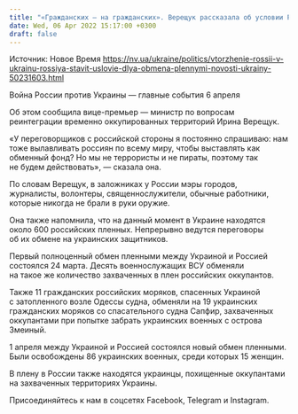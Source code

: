 ```yaml
---
title: "«Гражданских — на гражданских». Верещук рассказала об условии России для обмена пленными"
date: Wed, 06 Apr 2022 15:17:00 +0300
draft: false
---
```

Источник: Новое Время https://nv.ua/ukraine/politics/vtorzhenie-rossii-v-ukrainu-rossiya-stavit-uslovie-dlya-obmena-plennymi-novosti-ukrainy-50231603.html


Война России против Украины — главные события 6 апреля

 Об этом сообщила вице-премьер — министр по вопросам реинтеграции временно оккупированных территорий Ирина Верещук.

«У переговорщиков с российской стороны я постоянно спрашиваю: нам тоже вылавливать россиян по всему миру, чтобы выставлять как обменный фонд? Но мы не террористы и не пираты, поэтому так не будем действовать», — сказала она.

По словам Верещук, в заложниках у России мэры городов, журналисты, волонтеры, священнослужители, обычные работники, которые никогда не брали в руки оружие.

Она также напомнила, что на данный момент в Украине находятся около 600 российских пленных. Непрерывно ведутся переговоры об их обмене на украинских защитников.

Первый полноценный обмен пленными между Украиной и Россией состоялся 24 марта. Десять военнослужащих ВСУ обменяли на такое же количество захваченных в плен российских оккупантов.

Также 11 гражданских российских моряков, спасенных Украиной с затопленного возле Одессы судна, обменяли на 19 украинских гражданских моряков со спасательного судна Сапфир, захваченных оккупантами при попытке забрать украинских военных с острова Змеиный.

1 апреля между Украиной и Россией состоялся новый обмен пленными. Были освобождены 86 украинских военных, среди которых 15 женщин.

В плену в России также находятся украинцы, похищенные оккупантами на захваченных территориях Украины.

Присоединяйтесь к нам в соцсетях Facebook, Telegram и Instagram.
